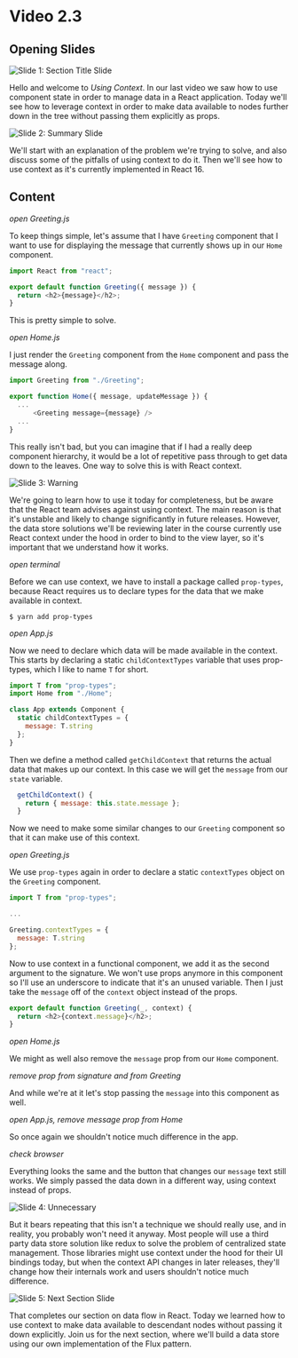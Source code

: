 # Video 2.3

## Opening Slides

![Slide 1: Section Title Slide](./slide-1-title.png)

Hello and welcome to _Using Context_. In our last video we saw how to use component state in order to manage data in a React application. Today we'll see how to leverage context in order to make data available to nodes further down in the tree without passing them explicitly as props.

![Slide 2: Summary Slide](./slide-2-summary.png)

We'll start with an explanation of the problem we're trying to solve, and also discuss some of the pitfalls of using context to do it. Then we'll see how to use context as it's currently implemented in React 16.

## Content

_open Greeting.js_

To keep things simple, let's assume that I have `Greeting` component that I want to use for displaying the message that currently shows up in our `Home` component.

```javascript
import React from "react";

export default function Greeting({ message }) {
  return <h2>{message}</h2>;
}
```

This is pretty simple to solve.

_open Home.js_

I just render the `Greeting` component from the `Home` component and pass the message along.

```javascript
import Greeting from "./Greeting";

export function Home({ message, updateMessage }) {
  ...
      <Greeting message={message} />
  ...
}
```

This really isn't bad, but you can imagine that if I had a really deep component hierarchy, it would be a lot of repetitive pass through to get data down to the leaves. One way to solve this is with React context.

![Slide 3: Warning](./slide-3-warning.png)

We're going to learn how to use it today for completeness, but be aware that the React team advises against using context. The main reason is that it's unstable and likely to change significantly in future releases. However, the data store solutions we'll be reviewing later in the course currently use React context under the hood in order to bind to the view layer, so it's important that we understand how it works.

_open terminal_

Before we can use context, we have to install a package called `prop-types`, because React requires us to declare types for the data that we make available in context.

```
$ yarn add prop-types
```

_open App.js_

Now we need to declare which data will be made available in the context. This starts by declaring a static `childContextTypes` variable that uses prop-types, which I like to name `T` for short.

```javascript
import T from "prop-types";
import Home from "./Home";

class App extends Component {
  static childContextTypes = {
    message: T.string
  };
}
```

Then we define a method called `getChildContext` that returns the actual data that makes up our context. In this case we will get the `message` from our `state` variable.

```javascript
  getChildContext() {
    return { message: this.state.message };
  }
```

Now we need to make some similar changes to our `Greeting` component so that it can make use of this context.

_open Greeting.js_

We use `prop-types` again in order to declare a static `contextTypes` object on the `Greeting` component.

```javascript
import T from "prop-types";

...

Greeting.contextTypes = {
  message: T.string
};
```

Now to use context in a functional component, we add it as the second argument to the signature. We won't use props anymore in this component so I'll use an underscore to indicate that it's an unused variable. Then I just take the `message` off of the `context` object instead of the props.

```javascript
export default function Greeting(_, context) {
  return <h2>{context.message}</h2>;
}
```

_open Home.js_

We might as well also remove the `message` prop from our `Home` component.

_remove prop from signature and from Greeting_

And while we're at it let's stop passing the `message` into this component as well.

_open App.js, remove message prop from Home_

So once again we shouldn't notice much difference in the app.

_check browser_

Everything looks the same and the button that changes our `message` text still works. We simply passed the data down in a different way, using context instead of props.

![Slide 4: Unnecessary](./slide-4-unnecessary.png)

But it bears repeating that this isn't a technique we should really use, and in reality, you probably won't need it anyway. Most people will use a third party data store solution like redux to solve the problem of centralized state management. Those libraries might use context under the hood for their UI bindings today, but when the context API changes in later releases, they'll change how their internals work and users shouldn't notice much difference.

![Slide 5: Next Section Slide](./slide-5-next-section.png)

That completes our section on data flow in React. Today we learned how to use context to make data available to descendant nodes without passing it down explicitly. Join us for the next section, where we'll build a data store using our own implementation of the Flux pattern.
